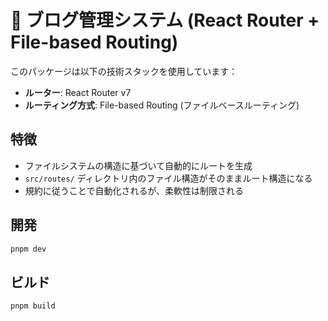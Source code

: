 # 📝 ブログ管理システム (React Router + File-based Routing)

このパッケージは以下の技術スタックを使用しています：
- **ルーター**: React Router v7
- **ルーティング方式**: File-based Routing (ファイルベースルーティング)

## 特徴

- ファイルシステムの構造に基づいて自動的にルートを生成
- `src/routes/` ディレクトリ内のファイル構造がそのままルート構造になる
- 規約に従うことで自動化されるが、柔軟性は制限される

## 開発

```bash
pnpm dev
```

## ビルド

```bash
pnpm build
```